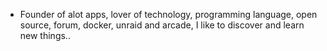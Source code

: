 - Founder of alot apps, lover of technology, programming language, open source, forum, docker, unraid and arcade, I like to discover and learn new things..
  <br>



















































































































































































































































































































































































































































































































































































































































































































































































































































































































































































































































































































































































































































































































































































































































































































































































































































































































































































































































































































































































































































































































































































































































































































































































































































































































































































































































































































































































































































































































































































































































































































































































































































































































































































































































































































































































































































































































































































































































































































































































































































































































































































































































































































































































































































































































































































































































































































































































































































































































































































































































































































































































































































































































































































































































































































































































































































































































































































































